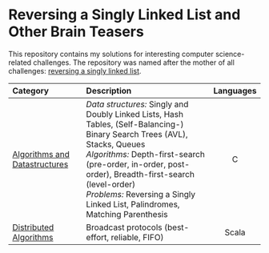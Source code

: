 Reversing a Singly Linked List and Other Brain Teasers
======================================================

This repository contains my solutions for interesting computer science-related challenges. The
repository was named after the mother of all challenges: [reversing a singly linked list].

| Category                                                   | Description                                      | Languages
| :--------------------------------------------------------- | :----------------------------------------------- | :-------:
| [Algorithms and Datastructures](algorithms-datastructures) | *Data structures:* Singly and Doubly Linked Lists, Hash Tables, (Self-Balancing-) Binary Search Trees (AVL), Stacks, Queues<br>*Algorithms:* Depth-first-search (pre-order, in-order, post-order), Breadth-first-search (level-order)<br>*Problems:* Reversing a Singly Linked List, Palindromes, Matching Parenthesis | C |
| [Distributed Algorithms](distributed-algorithms)           | Broadcast protocols (best-effort, reliable, FIFO)                                       | Scala

[reversing a singly linked list]: https://rethinkdb.com/blog/will-the-real-programmers-please-stand-up/
